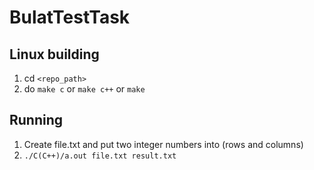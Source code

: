 # BulatTestTask

## Linux building 
1. cd `<repo_path>`
2. do `make c` or `make c++` or `make`

## Running
1. Create file.txt and put two integer numbers into (rows and columns)
2. `./C(C++)/a.out file.txt result.txt`
